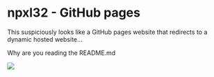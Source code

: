 <h1>npxl32 - GitHub pages</h1>
<p>This suspiciously looks like a GitHub pages website that redirects to a dynamic hosted website...</p>
<p>Why are you reading the README.md</p>
<img src="Screenshot 2023-12-31 175826.png" />
